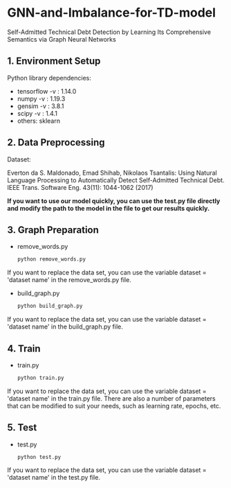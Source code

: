 # GNN-and-Imbalance-for-TD-model

Self-Admitted Technical Debt Detection by Learning Its Comprehensive Semantics via Graph Neural Networks

## 1. Environment Setup

Python library dependencies:

- tensorflow -v : 1.14.0
- numpy -v : 1.19.3
- gensim -v : 3.8.1
- scipy -v : 1.4.1
- others: sklearn

## 2. Data Preprocessing

Dataset:

Everton da S. Maldonado, Emad Shihab, Nikolaos Tsantalis: Using Natural Language Processing to Automatically Detect Self-Admitted Technical Debt. IEEE Trans. Software Eng. 43(11): 1044-1062 (2017)

**If you want to use our model quickly, you can use the test.py file directly and modify the path to the model in the file to get our results quickly.**

## 3. Graph Preparation

- remove_words.py

  ```python
  python remove_words.py 
  ```

If you want to replace the data set, you can use the variable dataset = 'dataset name' in the remove_words.py file. 

- build_graph.py

  ```python
  python build_graph.py
  ```

If you want to replace the data set, you can use the variable dataset = 'dataset name' in the build_graph.py file. 

## 4. Train

- train.py

  ```python
  python train.py
  ```

If you want to replace the data set, you can use the variable dataset = 'dataset name' in the train.py file. There are also a number of parameters that can be modified to suit your needs, such as learning rate, epochs, etc.

## 5. Test

- test.py

  ```
  python test.py
  ```

If you want to replace the data set, you can use the variable dataset = 'dataset name' in the test.py file. 
